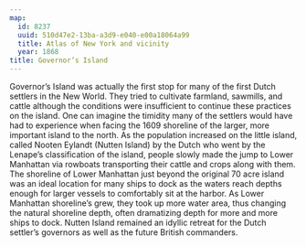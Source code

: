 ```yaml
---
map:
  id: 8237
  uuid: 510d47e2-13ba-a3d9-e040-e00a18064a99
  title: Atlas of New York and vicinity
  year: 1868
title: Governor’s Island
---
```

Governor’s Island was actually the first stop for many of the first Dutch settlers in the New World. They tried to cultivate farmland, sawmills, and cattle although the conditions were insufficient to continue these practices on the island. One can imagine the timidity many of the settlers would have had to experience when facing the 1609 shoreline of the larger, more important island to the north. As the population increased on the little island, called Nooten Eylandt (Nutten Island) by the Dutch who went by the Lenape’s classification of the island, people slowly made the jump to Lower Manhattan via rowboats transporting their cattle and crops along with them. The shoreline of Lower Manhattan just beyond the original 70 acre island was an ideal location for many ships to dock as the waters reach depths enough for larger vessels to comfortably sit at the harbor. As Lower Manhattan shoreline’s grew, they took up more water area, thus changing the natural shoreline depth, often dramatizing depth for more and more ships to dock. Nutten Island remained an idyllic retreat for the Dutch settler’s governors as well as the future British commanders.

